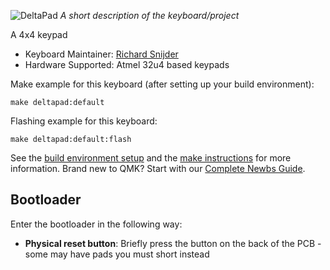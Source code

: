 ![DeltaPad](https://github.com/rich239/qmk_firmware/blob/master/keyboards/deltapad/deltapad.jpg)
*A short description of the keyboard/project*

A 4x4 keypad

* Keyboard Maintainer: [Richard Snijder](https://github.com/rich239)
* Hardware Supported: Atmel 32u4 based keypads


Make example for this keyboard (after setting up your build environment):

    make deltapad:default

Flashing example for this keyboard:

    make deltapad:default:flash

See the [build environment setup](https://docs.qmk.fm/#/getting_started_build_tools) and the [make instructions](https://docs.qmk.fm/#/getting_started_make_guide) for more information. Brand new to QMK? Start with our [Complete Newbs Guide](https://docs.qmk.fm/#/newbs).

## Bootloader

Enter the bootloader in the following way:

* **Physical reset button**: Briefly press the button on the back of the PCB - some may have pads you must short instead
